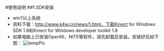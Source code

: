 #使用说明
##1.SDK安装
* win7以上系统
* 资料下载：http://www.k4w.cn/news/1.html。下载Kinect for Windows SDK 1.8和Kinect for Windows developer toolkit 1.8
* 如果电脑上已安装OpenNI，NITE等软件，请先卸载后安装。安装好后如下图：
![tempPic](https://github.com/lylalala/kinectForSkeleton/SkeletonRecognition(c++)/raw/master/tempPic.png)


